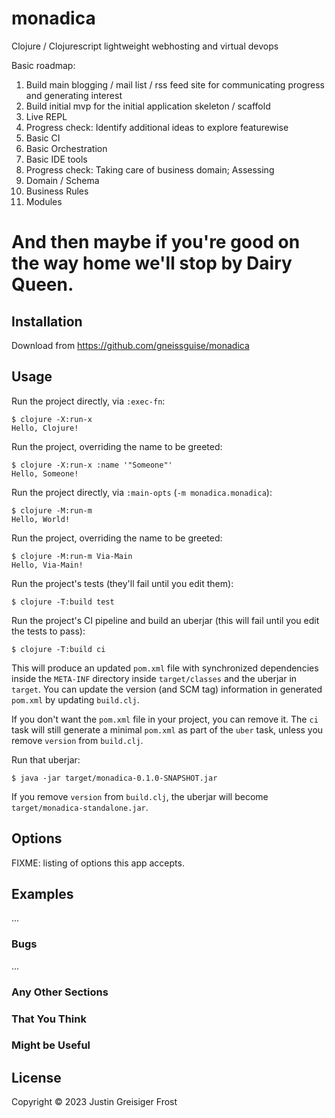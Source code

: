# monadica
Clojure / Clojurescript lightweight webhosting and virtual devops


Basic roadmap:
1. Build main blogging / mail list / rss feed site for communicating progress and generating interest
2. Build initial mvp for the initial application skeleton / scaffold
3. Live REPL
4. Progress check: Identify additional ideas to explore featurewise
5. Basic CI 
6. Basic Orchestration
7. Basic IDE tools
8. Progress check: Taking care of business domain; Assessing
9. Domain / Schema
10. Business Rules
11. Modules

And then maybe if you're good on the way home we'll stop by Dairy Queen.
==

## Installation

Download from https://github.com/gneissguise/monadica

## Usage

Run the project directly, via `:exec-fn`:

    $ clojure -X:run-x
    Hello, Clojure!

Run the project, overriding the name to be greeted:

    $ clojure -X:run-x :name '"Someone"'
    Hello, Someone!

Run the project directly, via `:main-opts` (`-m monadica.monadica`):

    $ clojure -M:run-m
    Hello, World!

Run the project, overriding the name to be greeted:

    $ clojure -M:run-m Via-Main
    Hello, Via-Main!

Run the project's tests (they'll fail until you edit them):

    $ clojure -T:build test

Run the project's CI pipeline and build an uberjar (this will fail until you edit the tests to pass):

    $ clojure -T:build ci

This will produce an updated `pom.xml` file with synchronized dependencies inside the `META-INF`
directory inside `target/classes` and the uberjar in `target`. You can update the version (and SCM tag)
information in generated `pom.xml` by updating `build.clj`.

If you don't want the `pom.xml` file in your project, you can remove it. The `ci` task will
still generate a minimal `pom.xml` as part of the `uber` task, unless you remove `version`
from `build.clj`.

Run that uberjar:

    $ java -jar target/monadica-0.1.0-SNAPSHOT.jar

If you remove `version` from `build.clj`, the uberjar will become `target/monadica-standalone.jar`.

## Options

FIXME: listing of options this app accepts.

## Examples

...

### Bugs

...

### Any Other Sections
### That You Think
### Might be Useful

## License

Copyright © 2023 Justin Greisiger Frost
